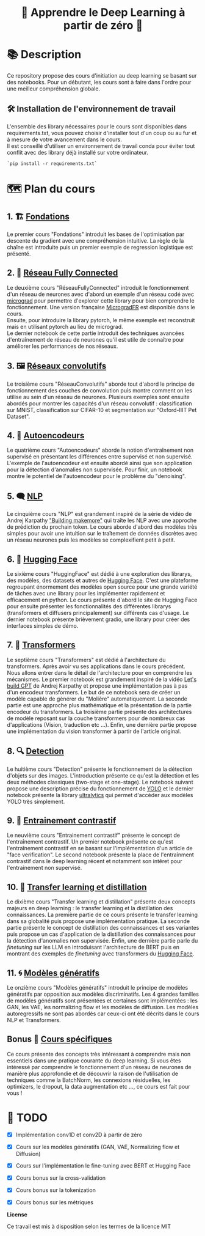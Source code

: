 <p align="center">
  <h1><center> 	🚀 Apprendre le Deep Learning à partir de zéro 🚀</h1>
</p>

# 📚 Description
Ce repository propose des cours d'initiation au deep learning se basant sur des notebooks.
Pour un débutant, les cours sont à faire dans l'ordre pour une meilleur compréhension globale. 

## 🛠️ Installation de l'environnement de travail 
L'ensemble des library nécessaires pour le cours sont disponibles dans requirements.txt, vous pouvez choisir d'installer tout d'un coup ou au fur et à mesure de votre avancement dans le cours.   
Il est conseillé d'utiliser un environnement de travail conda pour éviter tout conflit avec des library déjà installé sur votre ordinateur.  

```
`pip install -r requirements.txt`
```

# 🗺️ Plan du cours
## 1. 🏗️ [Fondations](./cours/01_Fondations/README.md)
Le premier cours "Fondations" introduit les bases de l'optimisation par descente du gradient avec une compréhension intuitive. La règle de la chaîne est introduite puis un premier exemple de regression logistique est présenté. 

## 2. 🧠 [Réseau Fully Connected](./cours/02_RéseauFullyConnected/README.md)
Le deuxième cours "RéseauFullyConnected" introduit le fonctionnement d'un réseau de neurones avec d'abord un exemple d'un réseau codé avec [micrograd](https://github.com/karpathy/micrograd/tree/master) pour permettre d'explorer cette library pour bien comprendre le fonctionnement. Une version française [MicrogradFR](./cours/02_RéseauFullyConnected/MicrogradFR/README.md) est disponible dans le cours.   
Ensuite, pour introduire la library pytorch, le même exemple est reconstruit mais en utilisant pytorch au lieu de micrograd.  
Le dernier notebook de cette partie introduit des techniques avancées d'entraînement de réseau de neurones qu'il est utile de connaître pour améliorer les performances de nos réseaux. 

## 3. 🖼️ [Réseaux convolutifs](./cours/03_RéseauConvolutifs/README.md)
Le troisième cours "RéseauConvolutifs" aborde tout d'abord le principe de fonctionnement des couches de convolution puis montre comment on les utilise au sein d'un réseau de neurones. Plusieurs exemples sont ensuite abordés pour montrer les capacités d'un réseau convolutif : classification sur MNIST, classification sur CIFAR-10 et segmentation sur "Oxford-IIIT Pet Dataset". 

## 4. 🔄 [Autoencodeurs](./cours/04_Autoencodeurs/README.md)
Le quatrième cours "Autoencodeurs" aborde la notion d'entraînement non supervisé en présentant les différences entre supervisé et non supervisé. L'exemple de l'autoencodeur est ensuite abordé ainsi que son application pour la détection d'anomalies non supervisée. Pour finir, un notebook montre le potentiel de l'autoencodeur pour le problème du "denoising". 

## 5. 🗨️ [NLP](./cours/05_NLP/README.md)
Le cinquième cours "NLP" est grandement inspiré de la série de vidéo de Andrej Karpathy ["Building makemore"](https://www.youtube.com/playlist?list=PLAqhIrjkxbuWI23v9cThsA9GvCAUhRvKZ) qui traîte les NLP avec une approche de prédiction du prochain token. Le cours aborde d'abord des modèles très simples pour avoir une intuition sur le traîtement de données discrètes avec un réseau neurones puis les modèles se complexifient petit à petit. 

## 6. 🤗 [Hugging Face](./cours/06_HuggingFace/README.md)
Le sixième cours "HuggingFace" est dédié à une exploration des librarys, des modèles, des datasets et autres de [Hugging Face](https://huggingface.co/). C'est une plateforme regroupant énormement des modèles open source pour une grande variété de tâches avec une library pour les implémenter rapidement et efficacement en python. Le cours présente d'abord le site de Hugging Face pour ensuite présenter les fonctionnalités des différentes librarys (transformers et diffusers principalement) sur différents cas d'usage. Le dernier notebook présente brièvement gradio, une library pour créer des interfaces simples de démo.

## 7. 🤖 [Transformers](./cours/07_Transformers/README.md)
Le septième cours "Transformers" est dédié à l'architecture du transformers. Après avoir vu ses applications dans le cours précédent. Nous allons entrer dans le détail de l'architecture pour en comprendre les mécanismes. Le premier notebook est grandement inspiré de la vidéo [Let's build GPT](https://www.youtube.com/watch?v=kCc8FmEb1nY&t=1806s&ab_channel=AndrejKarpathy) de Andrej Karpathy et propose une implémentation pas à pas d'un encodeur transformers. Le but de ce notebook sera de créer un modèle capable de générer du "Molière" automatiquement. La seconde partie est une approche plus mathématique et la présentation de la partie encodeur du transformers. La troisième partie présente des architectures de modèle reposant sur la couche transformers pour de nombreux cas d'applications (Vision, traduction etc ...). Enfin, une dernière partie propose une implémentation du vision transformer à partir de l'article original.

## 8. 🔍 [Detection](./cours/08_DetectionEtYolo/README.md)
Le huitième cours "Detection" présente le fonctionnement de la détection d'objets sur des images. L'introduction présente ce qu'est la détection et les deux méthodes classiques (two-stage et one-stage). Le notebook suivant propose une description précise du fonctionnement de [YOLO](https://arxiv.org/pdf/1506.02640) et le dernier notebook présente la library [ultralytics](https://www.ultralytics.com/) qui permet d'accèder aux modèles YOLO très simplement.

## 9. 🎯 [Entrainement contrastif](./cours/09_EntrainementContrastif/README.md)
Le neuvième cours "Entrainement contrastif" présente le concept de l'entraînement contrastif. Un premier notebook présente ce qu'est l'entraînement contrastif en se basant sur l'implémentation d'un article de "face verification". Le second notebook présente la place de l'entraînment contrastif dans le deep learning récent et notamment son intêret pour l'entrainement non supervisé. 

## 10. 🤝 [Transfer learning et distillation](./cours/10_TransferLearningEtDistillation/README.md)
Le dixième cours "Transfer learning et distillation" présente deux concepts majeurs en deep learning : le transfer learning et la distillation des connaissances. La première partie de ce cours présente le transfer learning dans sa globalité puis propose une implémentation pratique. La seconde partie présente le concept de distillation des connaissances et ses variantes puis propose un cas d'application de la distillation des connaissances pour la détection d'anomalies non supervisée. Enfin, une dernière partie parle du *finetuning* sur les LLM en introduisant l'architecture de BERT puis en montrant des exemples de *finetuning* avec transformers du [Hugging Face](https://huggingface.co/).

## 11. 🌀 [Modèles génératifs](./cours/11_ModelesGeneratifs/README.md)
Le onzième cours "Modèles génératifs" introduit le principe de modèles génératifs par opposition aux modèles discriminatifs. Les 4 grandes familles de modèles génératifs sont présentées et certaines sont implémentées : les GAN, les VAE, les normalizing flow et les modèles de diffusion. Les modèles autoregressifs ne sont pas abordés car ceux-ci ont été décrits dans le cours NLP et Transformers.

## Bonus 🌟 [Cours spécifiques](./cours/Bonus_CoursSpécifiques/README.md)
Ce cours présente des concepts très intéressant à comprendre mais non essentiels dans une pratique courante du deep learning. Si vous êtes intéressé par comprendre le fonctionnement d'un réseau de neurones de manière plus approfondie et de découvrir la raison de l'utilisation de techniques comme la BatchNorm, les connexions résiduelles, les optimizers, le dropout, la data augmentation etc ..., ce cours est fait pour vous ! 

# 📌 TODO
 - [X] Implémentation conv1D et conv2D à partir de zéro
 - [X] Cours sur les modèles génératifs (GAN, VAE, Normalizing flow et Diffusion)
 - [X] Cours sur l'implémentation le fine-tuning avec BERT et Hugging Face
 - [X] Cours bonus sur la cross-validation
 - [X] Cours bonus sur la tokenization 
 - [X] Cours bonus sur les métriques


**License**

Ce travail est mis à disposition selon les termes de la licence MIT